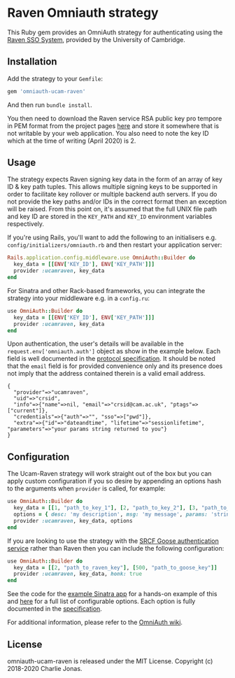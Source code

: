 # Raven Omniauth strategy

This Ruby gem provides an OmniAuth strategy for authenticating using the [Raven SSO System](https://raven.cam.ac.uk), provided by the University of Cambridge.

## Installation

Add the strategy to your `Gemfile`:

```ruby
gem 'omniauth-ucam-raven'
```

And then run `bundle install`.

You then need to download the Raven service RSA public key pro tempore in PEM format from the project pages [here](https://raven.cam.ac.uk/project/keys/) and store it somewhere that is not writable by your web application.
You also need to note the key ID which at the time of writing (April 2020) is 2.

## Usage

The strategy expects Raven signing key data in the form of an array of key ID & key path tuples.
This allows multiple signing keys to be supported in order to facilitate key rollover or multiple backend auth servers.
If you do not provide the key paths and/or IDs in the correct format then an exception will be raised.
From this point on, it's assumed that the full UNIX file path and key ID are stored in the `KEY_PATH` and `KEY_ID` environment variables respectively.

If you're using Rails, you'll want to add the following to an initialisers e.g. `config/initializers/omniauth.rb` and then restart your application server:

```ruby
Rails.application.config.middleware.use OmniAuth::Builder do
  key_data = [[ENV['KEY_ID'], ENV['KEY_PATH']]]
  provider :ucamraven, key_data
end
```

For Sinatra and other Rack-based frameworks, you can integrate the strategy into your middleware e.g. in a `config.ru`:

```ruby
use OmniAuth::Builder do
  key_data = [[ENV['KEY_ID'], ENV['KEY_PATH']]]
  provider :ucamraven, key_data
end
```

Upon authentication, the user's details will be available in the `request.env['omniauth.auth']` object as show in the example below. Each field is well documented in the [protocol specification](https://w3.charliejonas.co.uk/mirror/raven/waa2wls-protocol.txt).
It should be noted that the `email` field is for provided convenience only and its presence does not imply that the address contained therein is a valid email address.

```
{
  "provider"=>"ucamraven",
  "uid"=>"crsid",
  "info"=>{"name"=>nil, "email"=>"crsid@cam.ac.uk", "ptags"=>["current"]},
  "credentials"=>{"auth"=>"", "sso"=>["pwd"]},
  "extra"=>{"id"=>"dateandtime", "lifetime"=>"sessionlifetime", "parameters"=>"your params string returned to you"}
}
```

## Configuration

The Ucam-Raven strategy will work straight out of the box but you can apply custom configuration if you so desire by appending an options hash to the arguments when `provider` is called, for example:

```ruby
use OmniAuth::Builder do
  key_data = [[1, "path_to_key_1"], [2, "path_to_key_2"], [3, "path_to_key_3"]]
  options = { desc: 'my description', msg: 'my message', params: 'string to be returned after login', date: true }
  provider :ucamraven, key_data, options
end
```

If you are looking to use the strategy with the [SRCF Goose authentication service](https://auth.srcf.net) rather than Raven then you can include the following configuration:

```ruby
use OmniAuth::Builder do
  key_data = [[2, "path_to_raven_key"], [500, "path_to_goose_key"]]
  provider :ucamraven, key_data, honk: true
end
```

See the code for the [example Sinatra app](https://github.com/CHTJonas/omniauth-ucam-raven/blob/master/examples/sinatra) for a hands-on example of this and [here](https://github.com/CHTJonas/omniauth-ucam-raven/blob/master/lib/omniauth/strategies/ucam-raven.rb#L14) for a full list of configurable options.
Each option is fully documented in the [specification](https://w3.charliejonas.co.uk/mirror/raven/waa2wls-protocol.txt).

For additional information, please refer to the [OmniAuth wiki](https://github.com/intridea/omniauth/wiki).

## License

omniauth-ucam-raven is released under the MIT License.
Copyright (c) 2018-2020 Charlie Jonas.
